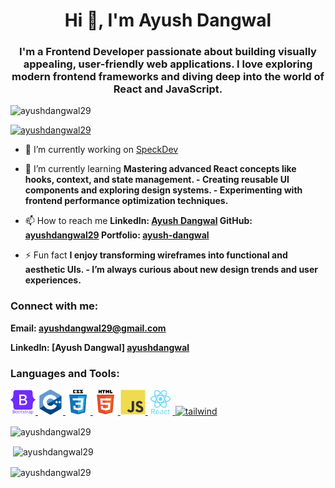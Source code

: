 <h1 align="center">Hi 👋, I'm Ayush Dangwal</h1>
<h3 align="center">I'm a Frontend Developer passionate about building visually appealing, user-friendly web applications. I love exploring modern frontend frameworks and diving deep into the world of React and JavaScript.</h3>

<p align="left"> <img src="https://komarev.com/ghpvc/?username=ayushdangwal29&label=Profile%20views&color=0e75b6&style=flat" alt="ayushdangwal29" /> </p>

<p align="left"> <a href="https://github.com/ryo-ma/github-profile-trophy"><img src="https://github-profile-trophy.vercel.app/?username=ayushdangwal29" alt="ayushdangwal29" /></a> </p>

- 🔭 I’m currently working on [SpeckDev](ayushdangwal29.github.io/SpeckDev/)

- 🌱 I’m currently learning **Mastering advanced React concepts like hooks, context, and state management. - Creating reusable UI components and exploring design systems. - Experimenting with frontend performance optimization techniques.**

- 📫 How to reach me **LinkedIn: [Ayush Dangwal](https://www.linkedin.com/in/ayush-dangwal-6b5370245?utm_source=share&utm_campaign) GitHub: [ayushdangwal29](https://github.com/ayushdangwal29) Portfolio: [ayush-dangwal](https://ayush-dangwal.portly.dev)**

- ⚡ Fun fact **I enjoy transforming wireframes into functional and aesthetic UIs. - I’m always curious about new design trends and user experiences.**

<h3 align="left">Connect with me:</h3>
<p align="left"><b>Email: <a href = "ayushdangwal29@gmail.com" >ayushdangwal29@gmail.com</a> </b></p>
<p align="left"><b>LinkedIn: [Ayush Dangwal] <a href="https://www.linkedin.com/in/ayush-dangwal-6b5370245?utm_source=share&utm_campaign">ayushdangwal</a></b>
</p>

<h3 align="left">Languages and Tools:</h3>
<p align="left"> <a href="https://getbootstrap.com" target="_blank" rel="noreferrer"> <img src="https://raw.githubusercontent.com/devicons/devicon/master/icons/bootstrap/bootstrap-plain-wordmark.svg" alt="bootstrap" width="40" height="40"/> </a> <a href="https://www.w3schools.com/cpp/" target="_blank" rel="noreferrer"> <img src="https://raw.githubusercontent.com/devicons/devicon/master/icons/cplusplus/cplusplus-original.svg" alt="cplusplus" width="40" height="40"/> </a> <a href="https://www.w3schools.com/css/" target="_blank" rel="noreferrer"> <img src="https://raw.githubusercontent.com/devicons/devicon/master/icons/css3/css3-original-wordmark.svg" alt="css3" width="40" height="40"/> </a> <a href="https://www.w3.org/html/" target="_blank" rel="noreferrer"> <img src="https://raw.githubusercontent.com/devicons/devicon/master/icons/html5/html5-original-wordmark.svg" alt="html5" width="40" height="40"/> </a> <a href="https://developer.mozilla.org/en-US/docs/Web/JavaScript" target="_blank" rel="noreferrer"> <img src="https://raw.githubusercontent.com/devicons/devicon/master/icons/javascript/javascript-original.svg" alt="javascript" width="40" height="40"/> </a> <a href="https://reactjs.org/" target="_blank" rel="noreferrer"> <img src="https://raw.githubusercontent.com/devicons/devicon/master/icons/react/react-original-wordmark.svg" alt="react" width="40" height="40"/> </a> <a href="https://tailwindcss.com/" target="_blank" rel="noreferrer"> <img src="https://www.vectorlogo.zone/logos/tailwindcss/tailwindcss-icon.svg" alt="tailwind" width="40" height="40"/> </a> </p>

<p><img align="center" src="https://github-readme-stats.vercel.app/api/top-langs?username=ayushdangwal29&show_icons=true&locale=en&layout=compact" alt="ayushdangwal29" /></p>

<p>&nbsp;<img align="center" src="https://github-readme-stats.vercel.app/api?username=ayushdangwal29&show_icons=true&locale=en" alt="ayushdangwal29" /></p>

<p><img align="center" src="https://github-readme-streak-stats.herokuapp.com/?user=ayushdangwal29&" alt="ayushdangwal29" /></p>

